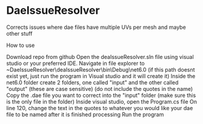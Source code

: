 # DaeIssueResolver
Corrects issues where dae files have multiple UVs per mesh and maybe other stuff

How to use

Download repo from github
Open the deaIssueResolver.sln file using visual studio or your preferred IDE.
Navigate in file explorer to ~DaeIssueResolver\deaIssueResolver\bin\Debug\net6.0 (if this path doesnt exist yet, just run the program in Visual studio and it will create it)
Inside the net6.0 folder create 2 folders, one called "input" and the other called "output" (these are case sensitive) (do not include the quotes in the name)
Copy the .dae file you want to correct into the "input" folder (make sure this is the only file in the folder)
Inside visual studio, open the Program.cs file
On line 120, change the text in the quotes to whatever you would like your dae file to be named after it is finished processing
Run the program
